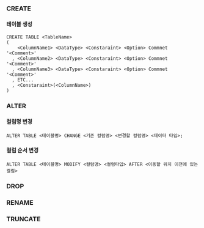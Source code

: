 ### CREATE
#### 테이블 생성
```roomsql
CREATE TABLE <TableName>
(
    <ColumnName1> <DataType> <Constaraint> <Option> Commnet '<Comment>'
  , <ColumnName2> <DataType> <Constaraint> <Option> Commnet '<Comment>'
  , <ColumnName3> <DataType> <Constaraint> <Option> Commnet '<Comment>'
  , ETC...
  , <Constaraint>(<ColumnName>)
)
```

### ALTER
#### 컬럼명 변경
```roomsql
ALTER TABLE <테이블명> CHANGE <기존 컬럼명> <변경할 컬럼명> <데이터 타입>;
```
#### 컬럼 순서 변경
```roomsql
ALTER TABLE <테이블명> MODIFY <컬럼명> <컬럼타입> AFTER <이동할 위치 이전에 있는 컬럼>
```

### DROP

### RENAME

### TRUNCATE